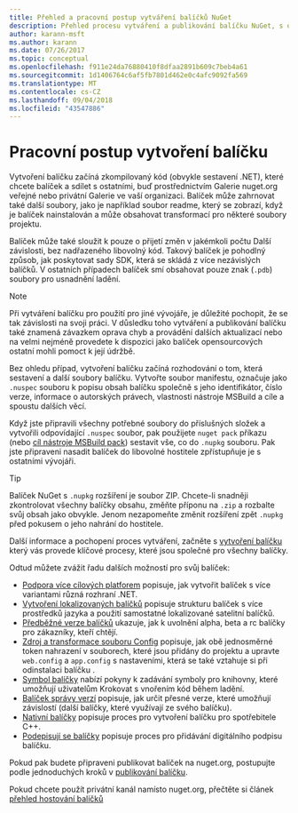 ```yaml
---
title: Přehled a pracovní postup vytváření balíčků NuGet
description: Přehled procesu vytváření a publikování balíčku NuGet, s odkazy na další konkrétní části procesu.
author: karann-msft
ms.author: karann
ms.date: 07/26/2017
ms.topic: conceptual
ms.openlocfilehash: f911e24da76880410f8dfaa2891b609c7beb4a61
ms.sourcegitcommit: 1d1406764c6af5fb7801d462e0c4afc9092fa569
ms.translationtype: MT
ms.contentlocale: cs-CZ
ms.lasthandoff: 09/04/2018
ms.locfileid: "43547886"
---
```

# <a name="package-creation-workflow"></a>Pracovní postup vytvoření balíčku

Vytvoření balíčku začíná zkompilovaný kód (obvykle sestavení .NET), které chcete balíček a sdílet s ostatními, buď prostřednictvím Galerie nuget.org veřejné nebo privátní Galerie ve vaší organizaci. Balíček může zahrnovat také další soubory, jako je například soubor readme, který se zobrazí, když je balíček nainstalován a může obsahovat transformací pro některé soubory projektu.

Balíček může také sloužit k pouze o přijetí změn v jakémkoli počtu Další závislosti, bez nadřazeného libovolný kód. Takový balíček je pohodlný způsob, jak poskytovat sady SDK, která se skládá z více nezávislých balíčků. V ostatních případech balíček smí obsahovat pouze znak (`.pdb`) soubory pro usnadnění ladění.

> [!Note]
> Při vytváření balíčku pro použití pro jiné vývojáře, je důležité pochopit, že se tak závislosti na svoji práci. V důsledku toho vytváření a publikování balíčku také znamená závazkem oprava chyb a provádění dalších aktualizací nebo na velmi nejméně provedete k dispozici jako balíček opensourcových ostatní mohli pomoct k její údržbě.

Bez ohledu případ, vytvoření balíčku začíná rozhodování o tom, která sestavení a další soubory balíčku. Vytvořte soubor manifestu, označuje jako `.nuspec` souboru k popisu obsah balíčku společně s jeho identifikátor, číslo verze, informace o autorských právech, vlastnosti nástroje MSBuild a cíle a spoustu dalších věcí.

Když jste připravili všechny potřebné soubory do příslušných složek a vytvořili odpovídající `.nuspec` soubor, pak použijete `nuget pack` příkazu (nebo [cíl nástroje MSBuild pack](../reference/msbuild-targets.md)) sestavit vše, co do `.nupkg` souboru. Pak jste připraveni nasadit balíček do libovolné hostitele zpřístupňuje je s ostatními vývojáři.

> [!Tip]
> Balíček NuGet s `.nupkg` rozšíření je soubor ZIP. Chcete-li snadněji zkontrolovat všechny balíčky obsahu, změňte příponu na `.zip` a rozbalte svůj obsah jako obvykle. Jenom nezapomeňte změnit rozšíření zpět `.nupkg` před pokusem o jeho nahrání do hostitele.

Další informace a pochopení proces vytváření, začněte s [vytvoření balíčku](../create-packages/creating-a-package.md) který vás provede klíčové procesy, které jsou společné pro všechny balíčky.

Odtud můžete zvážit řadu dalších možností pro svůj balíček:

- [Podpora více cílových platforem](../create-packages/supporting-multiple-target-frameworks.md) popisuje, jak vytvořit balíček s více variantami různá rozhraní .NET.
- [Vytvoření lokalizovaných balíčků](../create-packages/creating-localized-packages.md) popisuje strukturu balíček s více prostředků jazyka a použití samostatné lokalizované satelitní balíčků.
- [Předběžné verze balíčků](../create-packages/prerelease-packages.md) ukazuje, jak k uvolnění alpha, beta a rc balíčky pro zákazníky, kteří chtějí.
- [Zdroj a transformace souboru Config](../create-packages/source-and-config-file-transformations.md) popisuje, jak obě jednosměrné token nahrazení v souborech, které jsou přidány do projektu a upravte `web.config` a `app.config` s nastaveními, která se také vztahuje si při odinstalaci balíčku .
- [Symbol balíčky](../create-packages/symbol-packages.md) nabízí pokyny k zadávání symboly pro knihovny, které umožňují uživatelům Krokovat s vnořením kód během ladění.
- [Balíček správy verzí](../reference/package-versioning.md) popisuje, jak určit přesné verze, které umožňují závislostí (další balíčky, které využívají ze svého balíčku).
- [Nativní balíčky](../create-packages/native-packages.md) popisuje proces pro vytvoření balíčku pro spotřebitele C++.
- [Podepisují se balíčky](../create-packages/sign-a-package.md) popisuje proces pro přidávání digitálního podpisu balíčku.

Pokud pak budete připraveni publikovat balíček na nuget.org, postupujte podle jednoduchých kroků v [publikování balíčku](../create-packages/publish-a-package.md).

Pokud chcete použít privátní kanál namísto nuget.org, přečtěte si článek [přehled hostování balíčků](../hosting-packages/overview.md)
